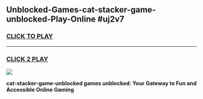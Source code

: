 
## Unblocked-Games-cat-stacker-game-unblocked-Play-Online #uj2v7
<h3>
<a href="https://news.freeplayer.one?title=cat-stacker-game-unblocked&ref=3">CLICK TO PLAY</a></h3>
<hr>

<h3>
<a href="https://news.freeplayer.one?title=cat-stacker-game-unblocked&ref=3">CLICK 2 PLAY</a>
  
</h3>

<a href="https://news.freeplayer.one?title=cat-stacker-game-unblocked&ref=3"><img src="https://clearcache.store/games.png"></a>


**cat-stacker-game-unblocked games unblocked: Your Gateway to Fun and Accessible Online Gaming**
